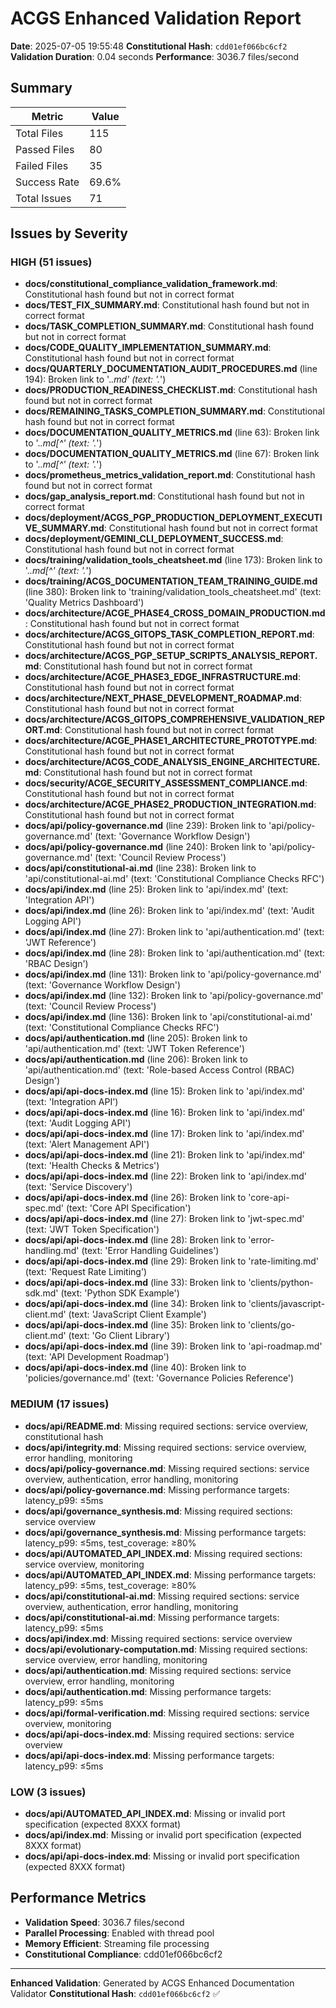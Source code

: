 # ACGS Enhanced Validation Report

**Date**: 2025-07-05 19:55:48
**Constitutional Hash**: `cdd01ef066bc6cf2`
**Validation Duration**: 0.04 seconds
**Performance**: 3036.7 files/second

## Summary

| Metric       | Value |
| ------------ | ----- |
| Total Files  | 115   |
| Passed Files | 80    |
| Failed Files | 35    |
| Success Rate | 69.6% |
| Total Issues | 71    |

## Issues by Severity

### HIGH (51 issues)

- **docs/constitutional_compliance_validation_framework.md**: Constitutional hash found but not in correct format
- **docs/TEST_FIX_SUMMARY.md**: Constitutional hash found but not in correct format
- **docs/TASK_COMPLETION_SUMMARY.md**: Constitutional hash found but not in correct format
- **docs/CODE_QUALITY_IMPLEMENTATION_SUMMARY.md**: Constitutional hash found but not in correct format
- **docs/QUARTERLY_DOCUMENTATION_AUDIT_PROCEDURES.md** (line 194): Broken link to '._\.md' (text: '._\')
- **docs/PRODUCTION_READINESS_CHECKLIST.md**: Constitutional hash found but not in correct format
- **docs/REMAINING_TASKS_COMPLETION_SUMMARY.md**: Constitutional hash found but not in correct format
- **docs/DOCUMENTATION_QUALITY_METRICS.md** (line 63): Broken link to '._\.md[^' (text: '._\')
- **docs/DOCUMENTATION_QUALITY_METRICS.md** (line 67): Broken link to '._\.md[^' (text: '._\')
- **docs/prometheus_metrics_validation_report.md**: Constitutional hash found but not in correct format
- **docs/gap_analysis_report.md**: Constitutional hash found but not in correct format
- **docs/deployment/ACGS_PGP_PRODUCTION_DEPLOYMENT_EXECUTIVE_SUMMARY.md**: Constitutional hash found but not in correct format
- **docs/deployment/GEMINI_CLI_DEPLOYMENT_SUCCESS.md**: Constitutional hash found but not in correct format
- **docs/training/validation_tools_cheatsheet.md** (line 173): Broken link to '._\.md[^' (text: '._\')
- **docs/training/ACGS_DOCUMENTATION_TEAM_TRAINING_GUIDE.md** (line 380): Broken link to 'training/validation_tools_cheatsheet.md' (text: 'Quality Metrics Dashboard')
- **docs/architecture/ACGE_PHASE4_CROSS_DOMAIN_PRODUCTION.md**: Constitutional hash found but not in correct format
- **docs/architecture/ACGS_GITOPS_TASK_COMPLETION_REPORT.md**: Constitutional hash found but not in correct format
- **docs/architecture/ACGS_PGP_SETUP_SCRIPTS_ANALYSIS_REPORT.md**: Constitutional hash found but not in correct format
- **docs/architecture/ACGE_PHASE3_EDGE_INFRASTRUCTURE.md**: Constitutional hash found but not in correct format
- **docs/architecture/NEXT_PHASE_DEVELOPMENT_ROADMAP.md**: Constitutional hash found but not in correct format
- **docs/architecture/ACGS_GITOPS_COMPREHENSIVE_VALIDATION_REPORT.md**: Constitutional hash found but not in correct format
- **docs/architecture/ACGE_PHASE1_ARCHITECTURE_PROTOTYPE.md**: Constitutional hash found but not in correct format
- **docs/architecture/ACGS_CODE_ANALYSIS_ENGINE_ARCHITECTURE.md**: Constitutional hash found but not in correct format
- **docs/security/ACGE_SECURITY_ASSESSMENT_COMPLIANCE.md**: Constitutional hash found but not in correct format
- **docs/architecture/ACGE_PHASE2_PRODUCTION_INTEGRATION.md**: Constitutional hash found but not in correct format
- **docs/api/policy-governance.md** (line 239): Broken link to 'api/policy-governance.md' (text: 'Governance Workflow Design')
- **docs/api/policy-governance.md** (line 240): Broken link to 'api/policy-governance.md' (text: 'Council Review Process')
- **docs/api/constitutional-ai.md** (line 238): Broken link to 'api/constitutional-ai.md' (text: 'Constitutional Compliance Checks RFC')
- **docs/api/index.md** (line 25): Broken link to 'api/index.md' (text: 'Integration API')
- **docs/api/index.md** (line 26): Broken link to 'api/index.md' (text: 'Audit Logging API')
- **docs/api/index.md** (line 27): Broken link to 'api/authentication.md' (text: 'JWT Reference')
- **docs/api/index.md** (line 28): Broken link to 'api/authentication.md' (text: 'RBAC Design')
- **docs/api/index.md** (line 131): Broken link to 'api/policy-governance.md' (text: 'Governance Workflow Design')
- **docs/api/index.md** (line 132): Broken link to 'api/policy-governance.md' (text: 'Council Review Process')
- **docs/api/index.md** (line 136): Broken link to 'api/constitutional-ai.md' (text: 'Constitutional Compliance Checks RFC')
- **docs/api/authentication.md** (line 205): Broken link to 'api/authentication.md' (text: 'JWT Token Reference')
- **docs/api/authentication.md** (line 206): Broken link to 'api/authentication.md' (text: 'Role-based Access Control (RBAC) Design')
- **docs/api/api-docs-index.md** (line 15): Broken link to 'api/index.md' (text: 'Integration API')
- **docs/api/api-docs-index.md** (line 16): Broken link to 'api/index.md' (text: 'Audit Logging API')
- **docs/api/api-docs-index.md** (line 17): Broken link to 'api/index.md' (text: 'Alert Management API')
- **docs/api/api-docs-index.md** (line 21): Broken link to 'api/index.md' (text: 'Health Checks & Metrics')
- **docs/api/api-docs-index.md** (line 22): Broken link to 'api/index.md' (text: 'Service Discovery')
- **docs/api/api-docs-index.md** (line 26): Broken link to 'core-api-spec.md' (text: 'Core API Specification')
- **docs/api/api-docs-index.md** (line 27): Broken link to 'jwt-spec.md' (text: 'JWT Token Specification')
- **docs/api/api-docs-index.md** (line 28): Broken link to 'error-handling.md' (text: 'Error Handling Guidelines')
- **docs/api/api-docs-index.md** (line 29): Broken link to 'rate-limiting.md' (text: 'Request Rate Limiting')
- **docs/api/api-docs-index.md** (line 33): Broken link to 'clients/python-sdk.md' (text: 'Python SDK Example')
- **docs/api/api-docs-index.md** (line 34): Broken link to 'clients/javascript-client.md' (text: 'JavaScript Client Example')
- **docs/api/api-docs-index.md** (line 35): Broken link to 'clients/go-client.md' (text: 'Go Client Library')
- **docs/api/api-docs-index.md** (line 39): Broken link to 'api-roadmap.md' (text: 'API Development Roadmap')
- **docs/api/api-docs-index.md** (line 40): Broken link to 'policies/governance.md' (text: 'Governance Policies Reference')

### MEDIUM (17 issues)

- **docs/api/README.md**: Missing required sections: service overview, constitutional hash
- **docs/api/integrity.md**: Missing required sections: service overview, error handling, monitoring
- **docs/api/policy-governance.md**: Missing required sections: service overview, authentication, error handling, monitoring
- **docs/api/policy-governance.md**: Missing performance targets: latency_p99: ≤5ms
- **docs/api/governance_synthesis.md**: Missing required sections: service overview
- **docs/api/governance_synthesis.md**: Missing performance targets: latency_p99: ≤5ms, test_coverage: ≥80%
- **docs/api/AUTOMATED_API_INDEX.md**: Missing required sections: service overview, monitoring
- **docs/api/AUTOMATED_API_INDEX.md**: Missing performance targets: latency_p99: ≤5ms, test_coverage: ≥80%
- **docs/api/constitutional-ai.md**: Missing required sections: service overview, authentication, error handling, monitoring
- **docs/api/constitutional-ai.md**: Missing performance targets: latency_p99: ≤5ms
- **docs/api/index.md**: Missing required sections: service overview
- **docs/api/evolutionary-computation.md**: Missing required sections: service overview, error handling, monitoring
- **docs/api/authentication.md**: Missing required sections: service overview, error handling, monitoring
- **docs/api/authentication.md**: Missing performance targets: latency_p99: ≤5ms
- **docs/api/formal-verification.md**: Missing required sections: service overview, monitoring
- **docs/api/api-docs-index.md**: Missing required sections: service overview
- **docs/api/api-docs-index.md**: Missing performance targets: latency_p99: ≤5ms

### LOW (3 issues)

- **docs/api/AUTOMATED_API_INDEX.md**: Missing or invalid port specification (expected 8XXX format)
- **docs/api/index.md**: Missing or invalid port specification (expected 8XXX format)
- **docs/api/api-docs-index.md**: Missing or invalid port specification (expected 8XXX format)

## Performance Metrics

- **Validation Speed**: 3036.7 files/second
- **Parallel Processing**: Enabled with thread pool
- **Memory Efficient**: Streaming file processing
- **Constitutional Compliance**: cdd01ef066bc6cf2

---

**Enhanced Validation**: Generated by ACGS Enhanced Documentation Validator
**Constitutional Hash**: `cdd01ef066bc6cf2` ✅
